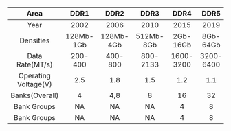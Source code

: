 |  Area  |      DDR1      |   DDR2    |      DDR3      |      DDR4      |   DDR5    |  
| :--------: |:-------------:| :---------:| :---------:| :--------: | :-------------:|
| Year | 2002| 2006 | 2010 | 2015 | 2019 |
| Densities | 128Mb-1Gb| 128Mb-4Gb | 512Mb-8Gb | 2Gb-16Gb | 8Gb-64Gb |
| Data Rate(MT/s)  | 200-400 | 400-800 | 800-2133 | 1600-3200 | 3200-6400 |
| Operating Voltage(V)  | 2.5 | 1.8 | 1.5 | 1.2 | 1.1 |
| Banks(Overall)  | 4 | 4,8 | 8 | 16 | 32 |
| Bank Groups  | NA | NA | NA | 4 | 8 |
| Bank Groups  | NA | NA | NA | 4 | 8 |
